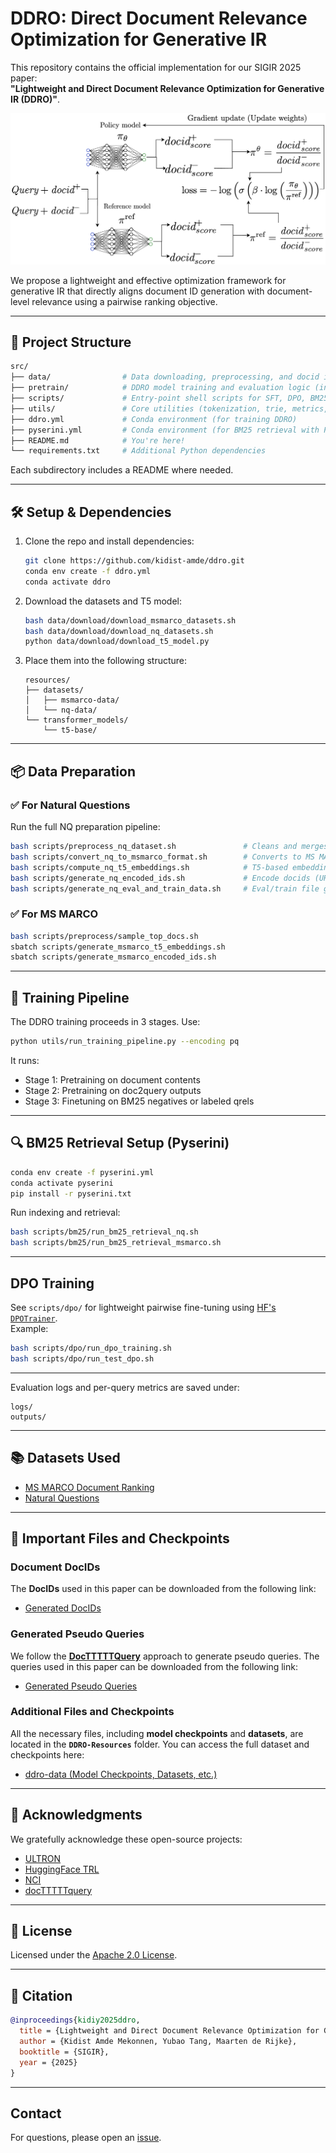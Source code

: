 # DDRO: Direct Document Relevance Optimization for Generative IR

This repository contains the official implementation for our SIGIR 2025 paper:  
**"Lightweight and Direct Document Relevance Optimization for Generative IR (DDRO)"**.

![DDRO Image](src/arc_images/ddro.png)

We propose a lightweight and effective optimization framework for generative IR that directly aligns document ID generation with document-level relevance using a pairwise ranking objective.

---

## 📁 Project Structure

```bash
src/
├── data/                # Data downloading, preprocessing, and docid instance generation
├── pretrain/            # DDRO model training and evaluation logic (incl. DPO)
├── scripts/             # Entry-point shell scripts for SFT, DPO, BM25, and preprocessing
├── utils/               # Core utilities (tokenization, trie, metrics, trainers)
├── ddro.yml             # Conda environment (for training DDRO)
├── pyserini.yml         # Conda environment (for BM25 retrieval with Pyserini)
├── README.md            # You're here!
└── requirements.txt     # Additional Python dependencies
```

Each subdirectory includes a README where needed.

---

## 🛠️ Setup & Dependencies

1. Clone the repo and install dependencies:
   ```bash
   git clone https://github.com/kidist-amde/ddro.git
   conda env create -f ddro.yml
   conda activate ddro
   ```

2. Download the datasets and T5 model:
   ```bash
   bash data/download/download_msmarco_datasets.sh
   bash data/download/download_nq_datasets.sh
   python data/download/download_t5_model.py
   ```

3. Place them into the following structure:
   ```
   resources/
   ├── datasets/
   │   ├── msmarco-data/
   │   └── nq-data/
   └── transformer_models/
       └── t5-base/
   ```

---

## 📦 Data Preparation

### ✅ For Natural Questions

Run the full NQ preparation pipeline:
```bash
bash scripts/preprocess_nq_dataset.sh               # Cleans and merges NQ
bash scripts/convert_nq_to_msmarco_format.sh        # Converts to MS MARCO style
bash scripts/compute_nq_t5_embeddings.sh            # T5-based embeddings
bash scripts/generate_nq_encoded_ids.sh             # Encode docids (URL, PQ, Atomic)
bash scripts/generate_nq_eval_and_train_data.sh     # Eval/train file generation
```

### ✅ For MS MARCO

```bash
bash scripts/preprocess/sample_top_docs.sh
sbatch scripts/generate_msmarco_t5_embeddings.sh
sbatch scripts/generate_msmarco_encoded_ids.sh
```

---

## 🔁 Training Pipeline

The DDRO training proceeds in 3 stages. Use:

```bash
python utils/run_training_pipeline.py --encoding pq
```

It runs:
- Stage 1: Pretraining on document contents
- Stage 2: Pretraining on doc2query outputs
- Stage 3: Finetuning on BM25 negatives or labeled qrels

---

## 🔍 BM25 Retrieval Setup (Pyserini)

```bash
conda env create -f pyserini.yml
conda activate pyserini
pip install -r pyserini.txt
```

Run indexing and retrieval:
```bash
bash scripts/bm25/run_bm25_retrieval_nq.sh
bash scripts/bm25/run_bm25_retrieval_msmarco.sh
```

---

##  DPO Training

See `scripts/dpo/` for lightweight pairwise fine-tuning using [HF's `DPOTrainer`](https://github.com/huggingface/trl).  
Example:
```bash
bash scripts/dpo/run_dpo_training.sh
bash scripts/dpo/run_test_dpo.sh
```

---


Evaluation logs and per-query metrics are saved under:
```
logs/
outputs/
```

---

## 📚 Datasets Used

- [MS MARCO Document Ranking](https://microsoft.github.io/msmarco/)
- [Natural Questions](https://ai.google.com/research/NaturalQuestions)

---


## 📂 Important Files and Checkpoints

### Document DocIDs
The **DocIDs** used in this paper can be downloaded from the following link:

- [Generated DocIDs](https://drive.google.com/drive/folders/15LSgC2j8sS9quSveIJSv_NxaZVDMO0P8?usp=drive_link)

### Generated Pseudo Queries

We follow the **[DocTTTTTQuery](https://github.com/castorini/docTTTTTquery)** approach to generate pseudo queries. The queries used in this paper can be downloaded from the following link:

- [Generated Pseudo Queries](https://drive.google.com/drive/folders/1zRBHJ0Ltw26kdmQ0WsVYrlrcjbMfUKtQ?usp=drive_link)

### Additional Files and Checkpoints
All the necessary files, including **model checkpoints** and **datasets**, are located in the **`DDRO-Resources`** folder. You can access the full dataset and checkpoints here:

- [ddro-data (Model Checkpoints, Datasets, etc.)](https://drive.google.com/drive/folders/1Qyphxsd51Al5yC3GMHg0lAyI5DbJzGv7?usp=sharing)


---

## 🙏 Acknowledgments

We gratefully acknowledge these open-source projects:

- [ULTRON](https://github.com/smallporridge/WebUltron)
- [HuggingFace TRL](https://github.com/huggingface/trl)
- [NCI](https://github.com/solidsea98/Neural-Corpus-Indexer-NCI)
- [docTTTTTquery](https://github.com/castorini/docTTTTTquery)

---

## 📄 License

Licensed under the [Apache 2.0 License](LICENSE).

---

## 📌 Citation

```bibtex
@inproceedings{kidiy2025ddro,
  title = {Lightweight and Direct Document Relevance Optimization for Generative IR},
  author = {Kidist Amde Mekonnen, Yubao Tang, Maarten de Rijke},
  booktitle = {SIGIR},
  year = {2025}
}
```

---

## Contact

For questions, please open an [issue](https://github.com/kidist-amde/DDRO-Direct-Document-Relevance-Optimization/issues).


